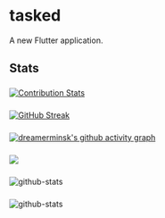 # tasked

A new Flutter application.

## Stats

###
[![Contribution Stats](https://github-contribution-stats.vercel.app/api/?username=dreamerminsk)](https://github.com/dreamerminsk/github-contribution-stats/)

###
[![GitHub Streak](https://streak-stats.demolab.com/?user=dreamerminsk)](https://git.io/streak-stats)

###
[![dreamerminsk's github activity graph](https://github-readme-activity-graph.vercel.app/graph?username=dreamerminsk)](https://github.com/ashutosh00710/github-readme-activity-graph)

###
![](https://komarev.com/ghpvc/?username=dreamerminsk&color=green)

###
![github-stats](https://stats.dooboo.io/api/github-stats-advanced?login=dreamerminsk)

###
![github-stats](https://stats.dooboo.io/api/github-stats?login=dreamerminsk)
